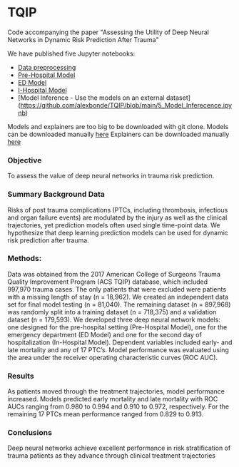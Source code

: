 # TQIP
Code accompanying the paper "Assessing the Utility of Deep Neural Networks in Dynamic Risk Prediction After Trauma"

We have published five Jupyter notebooks: 
* [Data preprocessing](https://github.com/alexbonde/TQIP/blob/main/1_data_preprocessing.ipynb)
* [Pre-Hospital Model](https://github.com/alexbonde/TQIP/blob/main/2_Pre-Hospital_Model.ipynb)
* [ED Model](https://github.com/alexbonde/TQIP/blob/main/3_ED_Model.ipynb)
* [I-Hospital Model](https://github.com/alexbonde/TQIP/blob/main/4_In-Hospital_Model.ipynb)
* [Model Inference - Use the models on an external dataset] (https://github.com/alexbonde/TQIP/blob/main/5_Model_Inferecence.ipynb)

Models and explainers are too big to be downloaded with git clone. 
Models can be downloaded manually [here](https://github.com/alexbonde/TQIP/tree/main/models)
Explainers can be downloaded manually [here](https://github.com/alexbonde/TQIP/tree/main/explainers)

### Objective
To assess the value of deep neural networks in trauma risk prediction. 

### Summary Background Data
Risks of post trauma complications (PTCs, including thrombosis, infectious and organ failure events) are modulated by the injury as well as the clinical trajectories, yet prediction models often used single time-point data.  We hypothesize that deep learning prediction models can be used for dynamic risk prediction after trauma.

### Methods:  
Data was obtained from the 2017 American College of Surgeons Trauma Quality Improvement Program (ACS TQIP) database, which included 997,970 trauma cases. The only patients that were excluded were patients with a missing length of stay (n = 18,962). We created an independent data set for final model testing (n = 81,040). The remaining dataset (n = 897,968) was randomly split into a training dataset (n = 718,375) and a validation dataset (n = 179,593). We developed three deep neural network models: one designed for the pre-hospital setting (Pre-Hospital Model), one for the emergency department (ED Model) and one for the second day of hospitalization (In-Hospital Model). Dependent variables included early- and late mortality and any of 17 PTC’s. Model performance was evaluated using the area under the receiver operating characteristic curves (ROC AUC). 

### Results 
As patients moved through the treatment trajectories, model performance increased. Models predicted early mortality and late mortality with ROC AUCs ranging from 0.980 to 0.994 and 0.910 to 0.972, respectively. For the remaining 17 PTCs mean performance ranged from 0.829 to 0.913. 

### Conclusions
Deep neural networks achieve excellent performance in risk stratification of trauma patients as they advance through clinical treatment trajectories
